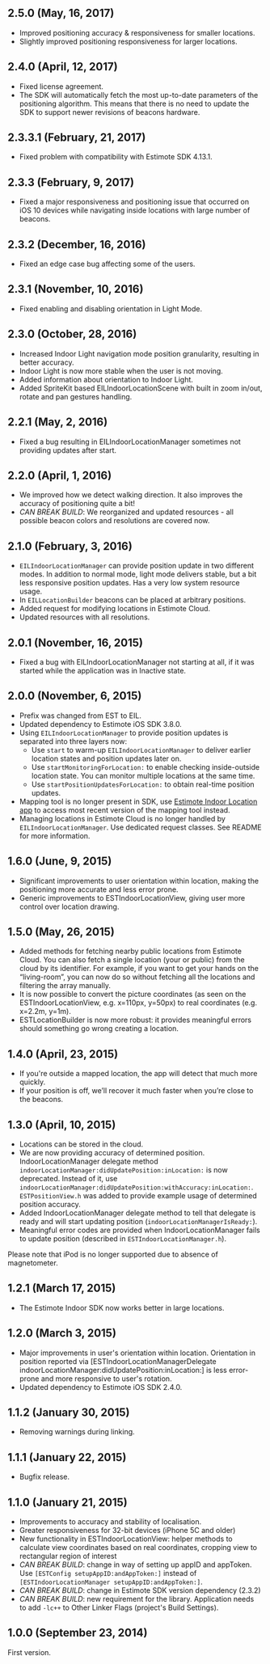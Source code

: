 ## 2.5.0 (May, 16, 2017)
- Improved positioning accuracy & responsiveness for smaller locations.
- Slightly improved positioning responsiveness for larger locations.

## 2.4.0 (April, 12, 2017)
- Fixed license agreement.
- The SDK will automatically fetch the most up-to-date parameters of the positioning algorithm. This means that there is no need to update the SDK to support newer revisions of beacons hardware.

## 2.3.3.1 (February, 21, 2017)
- Fixed problem with compatibility with Estimote SDK 4.13.1.

## 2.3.3 (February, 9, 2017)
- Fixed a major responsiveness and positioning issue that occurred on iOS 10 devices while navigating inside locations with large number of beacons.

## 2.3.2 (December, 16, 2016)
- Fixed an edge case bug affecting some of the users.

## 2.3.1 (November, 10, 2016)
- Fixed enabling and disabling orientation in Light Mode.

## 2.3.0 (October, 28, 2016)
- Increased Indoor Light navigation mode position granularity, resulting in better accuracy.
- Indoor Light is now more stable when the user is not moving.
- Added information about orientation to Indoor Light.
- Added SpriteKit based EILIndoorLocationScene with built in zoom in/out, rotate and pan gestures handling.

## 2.2.1 (May, 2, 2016)
- Fixed a bug resulting in EILIndoorLocationManager sometimes not providing updates after start.

## 2.2.0 (April, 1, 2016)
- We improved how we detect walking direction. It also improves the accuracy of positioning quite a bit!
- _CAN BREAK BUILD_: We reorganized and updated resources - all possible beacon colors and resolutions are covered now.

## 2.1.0 (February, 3, 2016)
- `EILIndoorLocationManager` can provide position update in two different modes. In addition to normal mode, light mode delivers stable, but a bit less responsive position updates. Has a very low system resource usage.
- In `EILLocationBuilder` beacons can be placed at arbitrary positions.
- Added request for modifying locations in Estimote Cloud.
- Updated resources with all resolutions.

## 2.0.1 (November, 16, 2015)
- Fixed a bug with EILIndoorLocationManager not starting at all, if it was started while the application was in Inactive state.

## 2.0.0 (November, 6, 2015)
- Prefix was changed from EST to EIL.
- Updated dependency to Estimote iOS SDK 3.8.0.
- Using `EILIndoorLocationManager` to provide position updates is separated into three layers now:
  - Use `start` to warm-up `EILIndoorLocationManager` to deliver earlier location states and position updates later on.
  - Use `startMonitoringForLocation:` to enable checking inside-outside location state. You can monitor multiple locations at the same time.
  - Use `startPositionUpdatesForLocation:` to obtain real-time position updates. 
- Mapping tool is no longer present in SDK, use [Estimote Indoor Location app](https://itunes.apple.com/us/app/estimote-indoor-location/id963704810?mt=8) to access most recent version of the mapping tool instead.
- Managing locations in Estimote Cloud is no longer handled by `EILIndoorLocationManager`. Use dedicated request classes. See README for more information.

## 1.6.0 (June, 9, 2015)
- Significant improvements to user orientation within location, making the positioning more accurate and less error prone.
- Generic improvements to ESTIndoorLocationView, giving user more control over location drawing.

## 1.5.0 (May, 26, 2015)
- Added methods for fetching nearby public locations from Estimote Cloud. You can also fetch a single location (your or public) from the cloud by its identifier. For example, if you want to get your hands on the “living-room”, you can now do so without fetching all the locations and filtering the array manually.
- It is now possible to convert the picture coordinates (as seen on the ESTIndoorLocationView, e.g. x=110px, y=50px) to real coordinates (e.g. x=2.2m, y=1m).
- ESTLocationBuilder is now more robust: it provides meaningful errors should something go wrong creating a location.

## 1.4.0 (April, 23, 2015)
- If you're outside a mapped location, the app will detect that much more quickly.
- If your position is off, we’ll recover it much faster when you’re close to the beacons.

## 1.3.0 (April, 10, 2015)
 - Locations can be stored in the cloud.
 - We are now providing accuracy of determined position. IndoorLocationManager delegate method `indoorLocationManager:didUpdatePosition:inLocation:` is now deprecated. Instead of it, use `indoorLocationManager:didUpdatePosition:withAccuracy:inLocation:`. `ESTPositionView.h` was added to provide example usage of determined position accuracy.
 - Added IndoorLocationManager delegate method to tell that delegate is ready and will start updating position (`indoorLocationManagerIsReady:`).
 - Meaningful error codes are provided when IndoorLocationManager fails to update position (described in `ESTIndoorLocationManager.h`).

Please note that iPod is no longer supported due to absence of magnetometer.

## 1.2.1 (March 17, 2015)
 - The Estimote Indoor SDK now works better in large locations.

## 1.2.0 (March 3, 2015)

 - Major improvements in user's orientation within location. Orientation in position reported via  [ESTIndoorLocationManagerDelegate indoorLocationManager:didUpdatePosition:inLocation:] is less error-prone and more responsive to user's rotation.
 - Updated dependency to Estimote iOS SDK 2.4.0.

## 1.1.2 (January 30, 2015)

 - Removing warnings during linking.

## 1.1.1 (January 22, 2015)

 - Bugfix release.

## 1.1.0 (January 21, 2015)

 - Improvements to accuracy and stability of localisation.
 - Greater responsiveness for 32-bit devices (iPhone 5C and older)
 - New functionality in ESTIndoorLocationView: helper methods to calculate view coordinates based on real coordinates, cropping view to rectangular region of interest
 - _CAN BREAK BUILD_: change in way of setting up appID and appToken. Use `[ESTConfig setupAppID:andAppToken:]` instead of `[ESTIndoorLocationManager setupAppID:andAppToken:]`. 
 - _CAN BREAK BUILD_: change in Estimote SDK version dependency (2.3.2)
 - _CAN BREAK BUILD_: new requirement for the library. Application needs to add `-lc++` to Other Linker Flags (project's Build Settings).

## 1.0.0 (September 23, 2014)

First version.
